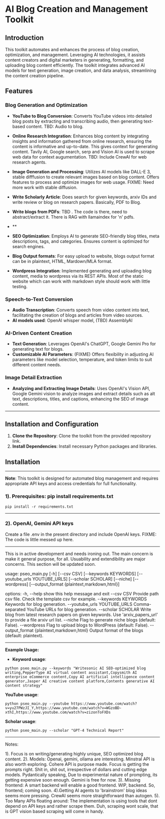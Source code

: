 # AI Blog Creation and Management Toolkit

## Introduction
This toolkit automates and enhances the process of blog creation, optimization, and management. Leveraging AI technologies, it assists content creators and digital marketers in generating, formatting, and uploading blog content efficiently. The toolkit integrates advanced AI models for text generation, image creation, and data analysis, streamlining the content creation pipeline.

## Features

### Blog Generation and Optimization
- **YouTube to Blog Conversion**: Converts YouTube videos into detailed blog posts by extracting and transcribing audio, then generating text-based content. TBD: Audio to blog.

- **Online Research Integration**: Enhances blog content by integrating insights and information gathered from online research, ensuring the content is informative and up-to-date. This gives context for generating content. Tavily AI, Google search, serp and Vision AI is used to scrape web data for context augumentation. TBD: Include CrewAI for web research agents.

- **Image Generation and Processing**: Utilizes AI models like DALL-E 3, stable difffusion to create relevant images based on blog content. Offers features to process and optimize images for web usage. FIXME: Need more work with stable diffusion.

- **Write Scholarly Article**: Does search for given keywords, arxiv IDs and write review or blog on research papers. Basically, PDF to Blog.

- **Write blogs from PDFs**: TBD . The code is there, need to abstract/extract it. There is RAG with llamaindex for 'n' pdfs.
- **
- **SEO Optimization**: Employs AI to generate SEO-friendly blog titles, meta descriptions, tags, and categories. Ensures content is optimized for search engines.

- **Blog Output formats**: For easy upload to website, blogs output format can be in plaintext, HTML, Mardown/MLA format.

- **Wordpress Integration**: Implemented generating and uploading blog content, media to wordpress via its REST APIs. Most of the static website which can work with markdown style should work with little testing.
	

### Speech-to-Text Conversion
- **Audio Transcription**: Converts speech from video content into text, facilitating the creation of blogs and articles from video sources. 
- **AI models used**: OpenAI whisper model, (TBD) AssemblyAI

### AI-Driven Content Creation
- **Text Generation**: Leverages OpenAI's ChatGPT, Google Gemini Pro for generating text for blogs.
- **Customizable AI Parameters**: (FIXME) Offers flexibility in adjusting AI parameters like model selection, temperature, and token limits to suit different content needs.

### Image Detail Extraction
- **Analyzing and Extracting Image Details**: Uses OpenAI's Vision API, Google Gemini vision to analyze images and extract details such as alt text, descriptions, titles, and captions, enhancing the SEO of image content.

---

## Installation and Configuration
1. **Clone the Repository**: Clone the toolkit from the provided repository link.
2. **Install Dependencies**: Install necessary Python packages and libraries.


## Installation
---

**Note**: This toolkit is designed for automated blog management and requires appropriate API keys and access credentials for full functionality.

### 1). Prerequisites: pip install requirements.txt
```
pip install -r requirements.txt
```
---

### 2). OpenAI, Gemini API keys
Create a file .env in the present directory and include OpenAI keys.
FIXME: The code is little messed up here.

---

This is in active development and needs ironing out. The main concern is make it general purpose, for all. 
Usuability and extendibility are major concerns. This section will be updated soon. 

usage: pseo_main.py [-h] [--csv CSV] [--keywords KEYWORDS] [--youtube_urls YOUTUBE_URLS] [--scholar SCHOLAR] [--niche] [--wordpress]
                    [--output_format {plaintext,markdown,html}]

options:
  -h, --help            show this help message and exit
  --csv CSV             Provide path csv file. Check the template csv for example.
  --keywords KEYWORDS   Keywords for blog generation.
  --youtube_urls YOUTUBE_URLS
                        Comma-separated YouTube URLs for blog generation.
  --scholar SCHOLAR     Write blog from latest research papers on given keywords. Use 'arxiv_papers_url' to provide a file arxiv url
                        list.
  --niche               Flag to generate niche blogs (default: False).
  --wordpress           Flag to upload blogs to WordPress (default: False).
  --output_format {plaintext,markdown,html}
                        Output format of the blogs (default: plaintext).

---

**Example Usage:**
- **Keyword usage**: 
```
python pseo_main.py --keywords "Writesonic AI SEO-optimized blog writing,PepperType AI virtual content assistant,Copysmith AI enterprise eCommerce content,Copy AI artificial intelligence content generator,Jasper AI creative content platform,Contents generative AI content strategy"
```
**YouTube usage**: 
```
python pseo_main.py --youtube https://www.youtube.com/watch?v=yu27PWzJI_Y,https://www.youtube.com/watch?v=WGzoBD-xthI,https://www.youtube.com/watch?v=zizonToFXDs
```
**Scholar usage**: 
```
python pseo_main.py --scholar "GPT-4 Technical Report"
```

---

Notes:

1). Focus is on writing/generating highly unique, SEO optimized blog content.
2). Models: Openai, gemini, ollama are interesting. Minstral API is also worth exploring. Cohere API is purpose made.
Focus is getting the prompts right. Shit in, shit out, irrespective of dollars and cutting edge models.
Pydantically speakng, Due to experimental nature of prompting, its getting expensive soon enough. Gemini is free for now.
3). Missing frontend: A smart backend will enable a good frontend. WIP, backend. So, frontend; coming soon.
4).Getting AI agents to 'brainstrom' blog ideas seems more pressing. CrewAI seems more straightforward than autogen.
5). Too Many APIs floating around: The implementation is using tools that dont depend on API keys and rather scrape them.
Duh, scraping wont scale, that is GPT vision based scraping will come in handy.
